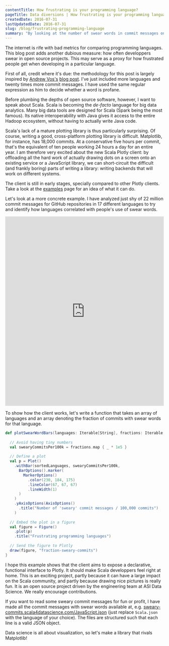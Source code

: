 ```yaml
---
contentTitle: How frustrating is your programming language?
pageTitle: Data diversions | How frustrating is your programming language?
createdDate: 2016-07-31
lastUpdatedDate: 2016-07-31
slug: /blog/frustrating-programming-language
summary: "By looking at the number of swear words in commit messages on GitHub, we answer the age-old question: which programming language is the most frustrating?"
---
```


The internet is rife with bad metrics for comparing programming languages. This blog post adds another dubious measure: how often developpers swear in open source projects. This may serve as a proxy for how frustrated people get when developing in a particular language.

First of all, credit where it's due: the methodology for this post is largely inspired by [Andrew Vos's](http://andrewvos.com/) [blog post](http://andrewvos.com/2011/02/21/amount-of-profanity-in-git-commit-messages-per-programming-language). I've just included more languages and twenty times more commit messages. I have used the same regular expression as him to decide whether a word is profane.

Before plumbing the depths of open source software, however, I want to speak about Scala. Scala is becoming the *de-facto* language for big data analytics. Many big data tools are designed for Scala (Spark being the most famous). Its native interoperability with Java gives it access to the entire Hadoop ecosystem, without having to actually write Java code.

Scala's lack of a mature plotting library is thus particularly surprising. Of course, writing a good, cross-platform plotting library is difficult. Matplotlib, for instance, has 18,000 commits. At a conservative five hours per commit, that's the equivalent of ten people working 24 hours a day for an entire year. I am therefore very excited about the new Scala Plotly client: by offloading all the hard work of actually drawing dots on a screen onto an existing service or a JavaScript library, we can short-circuit the difficult (and frankly boring) parts of writing a library: writing backends that will work on different systems.

The client is still in early stages, specially compared to other Plotly clients. Take a look at the [examples](https://plot.ly/scala/) page for an idea of what it can do. 

Let's look at a more concrete example. I have analyzed just shy of 22 million commit messages for GitHub repositories in 17 different languages to try and identify how languages correlated with people's use of swear words. 

<iframe width="100%" height="600" frameborder="0" scrolling="no" src="https://plot.ly/~pbugnion/606.embed"></iframe>

To show how the client works, let's write a function that takes an array of languages and an array denoting the fraction of commits with swear words for that language.

```scala
def plotSwearWordBars(languages: Iterable[String], fractions: Iterable[Double]): PlotFile = {
  
  // Avoid having tiny numbers
  val swearyCommitsPer100k = fractions.map { _ * 1e5 }
  
  // Define a plot
  val p = Plot()
    .withBar(sortedLanguages, swearyCommitsPer100k,
      BarOptions().marker(
        MarkerOptions()
          .color(230, 184, 175)
          .lineColor(67, 67, 67)
          .lineWidth(1)
      )
    )
    .yAxisOptions(AxisOptions()
      .title("Number of 'sweary' commit messages / 100,000 commits")
    )
      
  // Embed the plot in a figure
  val figure = Figure()
    .plot(p)
    .title("Frustrating programming languages")
    
  // Send the figure to Plotly
  draw(figure, "fraction-sweary-commits")
}
```

I hope this example shows that the client aims to expose a declarative, functional interface to Plotly. It should make Scala developpers feel right at home. This is an exciting project, partly because it can have a large impact on the Scala community, and partly because drawing nice pictures is really fun. It is an open source project driven by the engineering team at ASI Data Science. We really encourage contributions.

If you want to read some sweary commit messages for fun or profit, I have made all the commit messages with swear words available at, e.g. [sweary-commits.scala4datascience.com/JavaScript.json](http://sweary-commits.scala4datascience.com/JavaScript.json) (just replace `Scala.json` with the language of your choice). The files are structured such that each line is a valid JSON object.

Data science is all about visualization, so let's make a library that rivals Matplotlib!